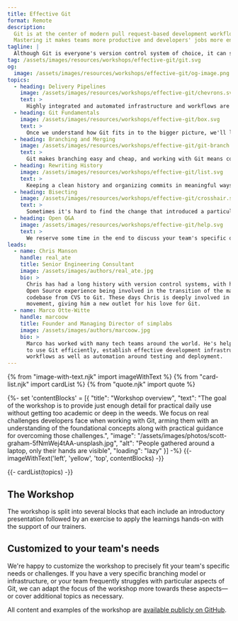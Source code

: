 ```yaml
---
title: Effective Git
format: Remote
description:
  Git is at the center of modern pull request-based development workflows.
  Mastering it makes teams more productive and developers' jobs more enjoyable.
tagline: |
  Although Git is everyone's version control system of choice, it can sometimes seem overwhelming. In this one-day workshop, we explore fundamental Git concepts via hands-on exercises focused around typical day-to-day tasks to show how to avoid the most common headaches associated with Git.
tag: /assets/images/resources/workshops/effective-git/git.svg
og:
  image: /assets/images/resources/workshops/effective-git/og-image.png
topics:
  - heading: Delivery Pipelines
    image: /assets/images/resources/workshops/effective-git/chevrons.svg
    text: >
      Highly integrated and automated infrastructure and workflows are the foundation that successful engineering teams excel on and Git is what drives them at their core. We look at branching models, Pull Request based workflows, and reviewing.
  - heading: Git Fundamentals
    image: /assets/images/resources/workshops/effective-git/box.svg
    text: >
      Once we understand how Git fits in to the bigger picture, we'll look into how it works at its core and the building blocks it consists of. We cover what blobs, trees and snapshots are to better understand how they represent a repo's history over time.
  - heading: Branching and Merging
    image: /assets/images/resources/workshops/effective-git/git-branch.svg
    text: >
      Git makes branching easy and cheap, and working with Git means constantly switching between branches and merging them back together. We look at common branching and merging scenarios to understand what fast-forward merges and 3-way merges are.
  - heading: Rewriting History
    image: /assets/images/resources/workshops/effective-git/list.svg
    text: >
      Keeping a clean history and organizing commits in meaningful ways is essential for efficient collaboration on code bases. We cover (interactive) rebasing and rewriting history including squashing, editing and dropping commits.
  - heading: Bisecting
    image: /assets/images/resources/workshops/effective-git/crosshair.svg
    text: >
      Sometimes it's hard to find the change that introduced a particular defect. Git Bisect can be of great help in identifying the respective commit. We look at how bisecting works and how it can be used to save a lot of time in common scenarios.
  - heading: Open Q&A
    image: /assets/images/resources/workshops/effective-git/help.svg
    text: >
      We reserve some time in the end to discuss your team's specific questions relating to Git or infrastructure, tooling and automation around it.
leads:
  - name: Chris Manson
    handle: real_ate
    title: Senior Engineering Consultant
    image: /assets/images/authors/real_ate.jpg
    bio: >
      Chris has had a long history with version control systems, with his very first
      Open Source experience being involved in the transition of the massive KDE
      codebase from CVS to Git. These days Chris is deeply involved in the JAM Stack
      movement, giving him a new outlet for his love for Git.
  - name: Marco Otte-Witte
    handle: marcoow
    title: Founder and Managing Director of simplabs
    image: /assets/images/authors/marcoow.jpg
    bio: >
      Marco has worked with many tech teams around the world. He's helped developers
      to use Git efficiently, establish effective development infrastructure and
      workflows as well as automation around testing and deployment.
---
```


{% from "image-with-text.njk" import imageWithText %}
{% from "card-list.njk" import cardList %}
{% from "quote.njk" import quote %}

{%- set 'contentBlocks' = [{
  "title": "Workshop overview",
  "text": "The goal of the workshop is to provide just enough detail for practical daily use without getting too academic or deep in the weeds. We focus on real challenges developers face when working with Git, arming them with an understanding of the foundational concepts along with practical guidance for overcoming those challenges.",
  "image": "/assets/images/photos/scott-graham-5fNmWej4tAA-unsplash.jpg",
  "alt": "People gathered around a laptop, only their hands are visible",
  "loading": "lazy"
}] -%}
{{- imageWithText('left', 'yellow', 'top', contentBlocks) -}}

{{- cardList(topics) -}}

<!-- main content -->

## The Workshop

The workshop is split into several blocks that each include an introductory presentation followed by an exercise to apply the learnings hands-on with the support of our trainers.

## Customized to your team's needs

We're happy to customize the workshop to precisely fit your team's specific needs or challenges. If you have a very specific branching model or infrastructure, or your team frequently struggles with particular aspects of Git, we can adapt the focus of the workshop more towards these aspects—or cover additional topics as necessary.

All content and examples of the workshop are
[available publicly on GitHub](https://github.com/simplabs/git-workshop).

